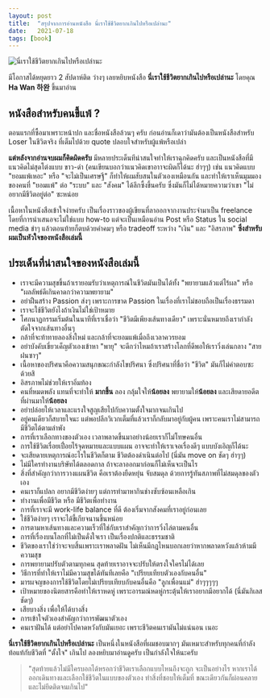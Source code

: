 ```yaml
---
layout: post
title:  "สรุปจากการอ่านหนังสือ นี่เราใช้ชีวิตยากเกินไปหรือเปล่านะ"
date:   2021-07-18
tags: [่book]
---
```


![นี่เราใช้ชีวิตยากเกินไปหรือเปล่านะ](https://readery.co/media/catalog/product/cache/1/small_image/360x/17f82f742ffe127f42dca9de82fb58b1/9/7/9786161840082.png)

มีโอกาสได้หยุดยาว 2 สัปดาห์ติด ว่างๆ เลยหยิบหนังสือ **นี่เราใช้ชีวิตยากเกินไปหรือเปล่านะ** โดยคุณ **Ha Wan 하완** ขึ้นมาอ่าน  

## หนังสือสำหรับคนขี้แพ้ ?
ตอนแรกที่ซื้อมาเพราะหน้าปก และชื่อหนังสือล้วนๆ ครับ ก่อนอ่านก็เดาว่ามันต้องเป็นหนังสือสำหรับ Loser ในชีวิตจริง ที่เต็มไปด้วย quote ปลอบใจสำหรับผู้แพ้หรือเปล่า  

**แต่หลังจากอ่านจบผมก็คิดผิดครับ** มีหลายประเด็นทีน่าสนใจทำให้เราฉุกคิดครับ และเป็นหนังสือที่มีแนวคิดไม่สุดโต่งแบบ ขาว-ดำ (คนเขียนบอกว่าแนวคิดเขาอาาจะผิดก็ได้นะ ฮ่าๆๆ) เช่น แนวคิดแบบ "ยอมแพ้เหอะ" หรือ "จะไม่เป็นเศรษฐี" ก็ทำให้ผมสับสนในตัวเองเหมือนกัน และทำให้เราเห็นมุมมองของคนที่ "ยอมแพ้" ต่อ "ระบบ" และ "สังคม" ได้ลึกซึ้งขึ้นครับ ซึ่งมันก็ไม่ได้หมายความว่าเขา "ไม่อยากมีชีวิตอยู่ต่อ" ซะหน่อย  

เนื้อหาในหนังสือเข้าใจง่ายครับ เป็นเรื่องราวของผู้เขียนที่ลาออกจากงานประจำมาเป็น freelance โดยที่การนำเสนอจะไม่ใช่แบบ how-to แต่จะเป็นเหมือนอ่าน Post หรือ Status ใน social media ขำๆ แล้วตอนท้ายก็ตบด้วยคำคมๆ หรือ tradeoff ระหว่าง "เงิน" และ "อิสรภาพ" **ซึ่งสำหรับผมเป็นหัวใจของหนังสือเล่มนี้**  

## ประเด็นที่น่าสนใจของหนังสือเล่มนี้
- เราจะมีความสุขขึ้นถ้าเรายอมรับว่าเหตุการณ์ในชีวิตมันเป็นได้ทั้ง "พยายามแล้วแต่ไร้ผล" หรือ "ผลลัพธ์ดีเกินคาดกว่าความพยายาม"
- อย่าฝืนสร้าง Passion ส่งๆ เพราะการขาด Passion ในเรื่องที่เราไม่ชอบถือเป็นเรื่องธรรมดา
- เราจะใช้ชีวิตยังไงถ้าเงินไม่ใช่เป้าหมาย
- โศกนาฏกรรมเริ่มต้นในนาทีที่เราเชื่อว่า "ชีวิตมีเพียงเส้นทางเดียว" เพราะนั่นหมายถึงเรากำลังตัดใจจากเส้นทางอื่นๆ
- กล้าที่จะท้าทายลองสิ่งใหม่ และกล้าที่จะยอมแพ้เมื่อถึงเวลาควรยอม
- อย่าบังคับเขี่ยวเค็ญตัวเองเข้าหา "พายุ" จะดีกว่าไหมถ้าเราสร้างโลกที่ดีพอให้เราวิ่งเล่นกลาง "สายฝนซาๆ"
- เนื้อหาของปริศนาคือความสนุกขณะกำลังไขปริศนา ซึ่งปริศนาที่ชื่อว่า "ชีวิต" มันก็ไม่คำตอบซะด้วยสิ
- อิสรภาพไม่ช่วยให้เราอิ่มท้อง
- คนที่หมดพลัง แทนที่จะทำให้ **มากขึ้น** ลอง กลุ้มใจให้**น้อยลง** พยายามให้**น้อยลง** และเสียดายอดีตที่ผ่านมาให้**น้อยลง**
- อย่าปล่อยให้เวลาและแรงใจสูญเสียไปกับความตั้งใจมากจนเกินไป
- อยู่คนเดียวก็สบายใจนะ แต่พอปลีกวิเวกเต็มที่แล้วเราก็กลับมาอยู่กับผู้คน เพราะคนเราไม่สามารถมีชีวิตได้ตามลำพัง
- การที่เราเลือกทางของตัวเอง เวลาพลาดขึ้นมาอย่างน้อยเราก็ไม่โทษคนอื่น
- การใช้ชีวิตเรื่อยเปื่อยไร้จุดหมายและแบบแผน อาจจะทำให้เราเจอเรื่องดีๆ แบบบังเอิญก็ได้นะ
- จะเสียดายเหตุการณ์อะไรในชีวิตก็ตาม ชีวิตต้องดำเนินต่อไป (นี่มัน move on ชัดๆ ฮ่าๆๆ)
- ไม่มีใครทำงานบริษัทได้ตลอดกาล ถ้าจะลาออกมาก่อนก็ไม่เห็นจะเป็นไร
- สิ่งที่สำคัญกว่าการวางแผนชีวิต คือเราต้องยืดหยุ่น จับสมดุล ด้วยการรู้ทันสภาพที่ไม่สมดุลของตัวเอง
- คนเราก็แปลก อยากมีชีวิตง่ายๆ แต่การทำมาหากินช่างซับซ้อนเหลือเกิน
- ทำงานเพื่อมีชีวิต หรือ มีชีวิตเพื่อทำงาน
- การที่เราจะมี work-life balance ที่ดี ต้องเริ่มจากสังคมที่เราอยู่ก่อนเลย
- ใช้ชีวิตง่ายๆ เราจะได้ขี้เกียจนานขึ้นหน่อย
- การตามหาเส้นทางและความเร็วที่ใช่กับเราสำคัญกว่าการวิ่งไล่ตามคนอื่น
- การที่เรื่องบนโลกที่ไม่เป็นดั่งใจเรา เป็นเรื่องปกติและธรรมชาติ
- ชีวิตของเราใช่ว่าจะจบสิ้นเพราะเราพลาดฝัน ไม่เห็นมีกฎไหนบอกเลยว่าหากพลาดหวังแล้วห้ามมีความสุข
- การพยายามปรับตัวตามทุกคน สุดท้ายเราอาจจะปรับให้ตรงใจใครไม่ได้เลย
- วิธีการที่ทำให้เราไม่มีความสุขได้ทันทีเลยคือ "เปรียบเทียบตัวเองกับคนอื่น"
- มารผจญของการใช้ชีวิตโดยไม่เปรียบเทียบกับคนอื่นคือ "ลูกเพื่อนแม่" ฮ่าๆๆๆๆๆ
- เป้าหมายของนิตยสารคือทำให้เราหดหู่ เพราะอารมณ์หดหู่กระตุ้นให้เราอยากมีอยากได้ (นี่มันกิเลสชัดๆ)
- เสียบางสิ่ง เพื่อให้ได้บางสิ่ง
- การเข้าใจตัวเองสำคัญกว่าการพัฒนาตัวเอง
- คนเราฝันได้ แต่อย่าไปคาดหวังกับมันเยอะ เพราะชีวิตคนเรามันไม่แน่นอน เนอะ

**นี่เราใช้ชีวิตยากเกินไปหรือเปล่านะ** เป็นหนึ่งในหนังสือที่ผมชอบมากๆ มันเหมาะสำหรับทุกคนที่กำลังท้อแท้กับชีวิตที่ "ตั้งใจ" เกินไป ลองหยิบมาอ่านดูครับ เป็นกำลังใจให้นะครับ

> "สุดท้ายแล้วไม่มีใครบอกได้หรอกว่าชีวิตเราเลือกแบบไหนถึงจะถูก จะเป็นอย่างไร หากเราได้ออกเดินทางและเลือกใช้ชีวิตในแบบของตัวเอง ทำสิ่งที่ชอบให้เต็มที่ ขณะเดียวกันก็ผ่อนคลายและไม่ยึดติดจนเกินไป"
